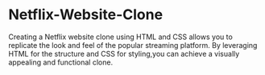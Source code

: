# Netflix-Website-Clone
Creating a Netflix website clone using HTML and CSS allows you to replicate the look and feel of the popular streaming platform. By leveraging HTML for the structure and CSS for styling,you can achieve a visually appealing and functional clone.
